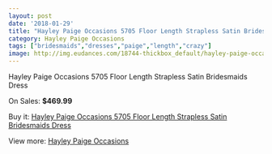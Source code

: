```yaml
---
layout: post
date: '2018-01-29'
title: "Hayley Paige Occasions 5705 Floor Length Strapless Satin Bridesmaids Dress"
category: Hayley Paige Occasions
tags: ["bridesmaids","dresses","paige","length","crazy"]
image: http://img.eudances.com/18744-thickbox_default/hayley-paige-occasions-5705-floor-length-strapless-satin-bridesmaids-dress.jpg
---
```

Hayley Paige Occasions 5705 Floor Length Strapless Satin Bridesmaids Dress

On Sales: **$469.99**
<a href="https://www.eudances.com/en/hayley-paige-occasions/5572-hayley-paige-occasions-5705-floor-length-strapless-satin-bridesmaids-dress.html"><amp-img layout="responsive" width="600" height="600" src="//img.eudances.com/18744-thickbox_default/hayley-paige-occasions-5705-floor-length-strapless-satin-bridesmaids-dress.jpg" alt="Hayley Paige Occasions 5705 Floor Length Strapless Satin Bridesmaids Dress 0" /></a>
<a href="https://www.eudances.com/en/hayley-paige-occasions/5572-hayley-paige-occasions-5705-floor-length-strapless-satin-bridesmaids-dress.html"><amp-img layout="responsive" width="600" height="600" src="//img.eudances.com/18746-thickbox_default/hayley-paige-occasions-5705-floor-length-strapless-satin-bridesmaids-dress.jpg" alt="Hayley Paige Occasions 5705 Floor Length Strapless Satin Bridesmaids Dress 1" /></a>
<a href="https://www.eudances.com/en/hayley-paige-occasions/5572-hayley-paige-occasions-5705-floor-length-strapless-satin-bridesmaids-dress.html"><amp-img layout="responsive" width="600" height="600" src="//img.eudances.com/18745-thickbox_default/hayley-paige-occasions-5705-floor-length-strapless-satin-bridesmaids-dress.jpg" alt="Hayley Paige Occasions 5705 Floor Length Strapless Satin Bridesmaids Dress 2" /></a>

Buy it: [Hayley Paige Occasions 5705 Floor Length Strapless Satin Bridesmaids Dress](https://www.eudances.com/en/hayley-paige-occasions/5572-hayley-paige-occasions-5705-floor-length-strapless-satin-bridesmaids-dress.html "Hayley Paige Occasions 5705 Floor Length Strapless Satin Bridesmaids Dress")

View more: [Hayley Paige Occasions](https://www.eudances.com/en/99-hayley-paige-occasions "Hayley Paige Occasions")